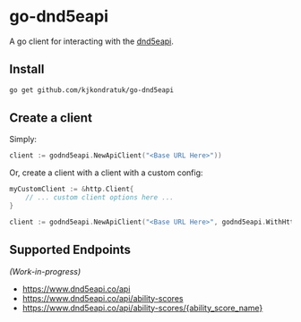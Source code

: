 # go-dnd5eapi

A go client for interacting with the [dnd5eapi](https://www.dnd5eapi.co/).

## Install
```bash
go get github.com/kjkondratuk/go-dnd5eapi
```

## Create a client
Simply:
```go
client := godnd5eapi.NewApiClient("<Base URL Here>"))
```

Or, create a client with a client with a custom config:
```go
myCustomClient := &http.Client{
    // ... custom client options here ...
}

client := godnd5eapi.NewApiClient("<Base URL Here>", godnd5eapi.WithHttpClient(myCustomClient))
```

## Supported Endpoints
*(Work-in-progress)*
* https://www.dnd5eapi.co/api
* https://www.dnd5eapi.co/api/ability-scores
* https://www.dnd5eapi.co/api/ability-scores/{ability_score_name}